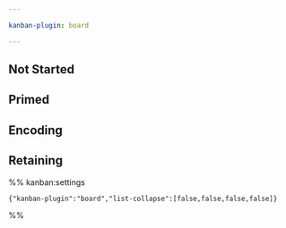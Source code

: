 ```yaml
---

kanban-plugin: board

---
```


## Not Started



## Primed



## Encoding



## Retaining





%% kanban:settings
```
{"kanban-plugin":"board","list-collapse":[false,false,false,false]}
```
%%